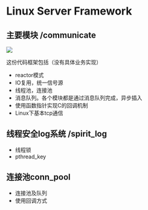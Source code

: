 # Linux Server Framework
## 主要模块 /communicate

![](http://i.imgur.com/wxPUaml.jpg)

这份代码框架包括（没有具体业务实现）

* reactor模式
* IO复用，统一信号源
* 线程池，连接池
* 消息队列。各个模块都是通过消息队列完成，异步插入
* 使用函数指针实现C的回调机制
* Linux下基本tcp通信

## 线程安全log系统 /spirit_log
* 线程锁
* pthread_key

## 连接池conn_pool
* 连接池及队列
* 使用回调方式
